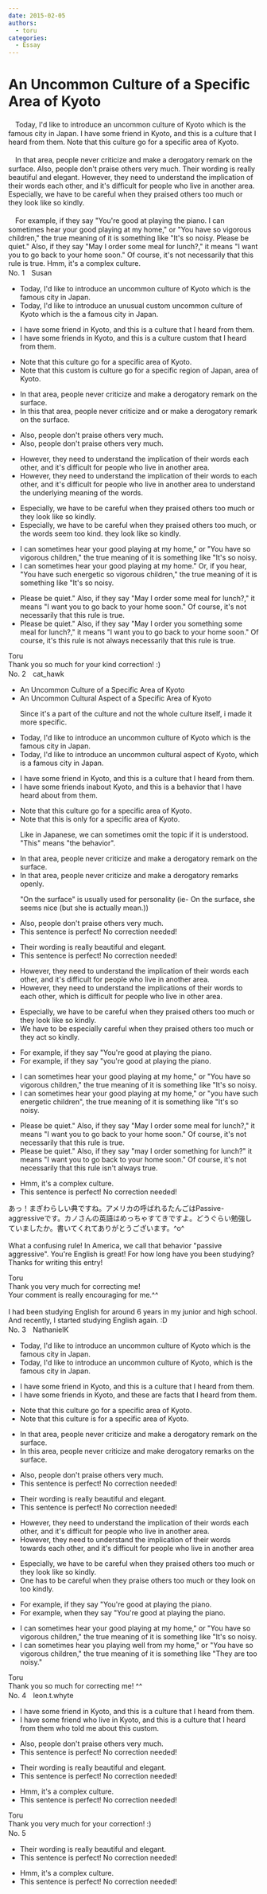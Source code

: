 ```yaml
---
date: 2015-02-05
authors:
  - toru
categories:
  - Essay
---
```


<h1 id="subject_show">An Uncommon Culture of a Specific Area of Kyoto</h1>
<div class="date" hidden>Feb 5, 2015 23:48</div>
<div id="post"><div id="body_show_ori">
　Today, I'd like to introduce an uncommon culture of Kyoto which is the famous city in Japan. I have some friend in Kyoto, and this is a culture that I heard from them. Note that this culture go for a specific area of Kyoto. <br/><br/>　In that area, people never criticize and make a derogatory remark on the surface. Also, people don't praise others very much. Their wording is really beautiful and elegant. However, they need to understand the implication of their words each other, and it's difficult for people who live in another area. Especially, we have to be careful when they praised others too much or they look like so kindly.<br/><br/>　For example, if they say "You're good at playing the piano. I can sometimes hear your good playing at my home," or "You have so vigorous children," the true meaning of it is something like "It's so noisy. Please be quiet." Also, if they say "May I order some meal for lunch?," it means "I want you to go back to your home soon." Of course, it's not necessarily that this rule is true. Hmm, it's a complex culture.
</div></div>

<!-- more -->

<div id="block"><div class="first_name"> No. 1　<span class="just_name">Susan</span></div><div id="block2">
<ul class="correction_field">
<li class="incorrect">Today, I'd like to introduce an uncommon culture of Kyoto which is the famous city in Japan.</li>
<li class="corrected correct">
Today, I'd like to introduce an<span class="f_blue"> unusual custom</span> <span class="f_red"><span class="sline">uncommon culture</span></span> of Kyoto which is <span class="f_red"><span class="sline">the</span></span> <span class="f_blue">a </span>famous city in Japan.
</li>
</ul>
<ul class="correction_field">
<li class="incorrect">I have some friend in Kyoto, and this is a culture that I heard from them.</li>
<li class="corrected correct">
I have some friend<span class="f_blue">s</span> in Kyoto, and this is a <span class="f_red"><span class="sline">culture</span></span> <span class="f_blue">custom</span> that I heard from them.
</li>
</ul>
<ul class="correction_field">
<li class="incorrect">Note that this culture go for a specific area of Kyoto.</li>
<li class="corrected correct">
Note that this <span class="f_blue">custom is</span> <span class="f_red"><span class="sline">culture go</span></span> for a specific <span class="f_blue">region of Japan</span>,<span class="f_red"><span class="sline"> area of</span></span> Kyoto.
</li>
</ul>
<ul class="correction_field">
<li class="incorrect">In that area, people never criticize and make a derogatory remark on the surface.</li>
<li class="corrected correct">
In<span class="f_blue"> this</span> <span class="f_red"><span class="sline">that </span></span>area, people never criticize <span class="f_red"><span class="sline">and</span></span> <span class="f_blue">or</span> make a derogatory remark on the surface.
</li>
</ul>
<ul class="correction_field">
<li class="incorrect">Also, people don't praise others very much.</li>
<li class="corrected correct">
Also, people don't praise others very much.
</li>
</ul>
<ul class="correction_field">
<li class="incorrect">However, they need to understand the implication of their words each other, and it's difficult for people who live in another area.</li>
<li class="corrected correct">
However, they need to understand the implication of their words<span class="f_blue"> to</span> each other, and it's difficult for people who live in another area <span class="f_blue">to understand the underlying meaning of the words.</span>
</li>
</ul>
<ul class="correction_field">
<li class="incorrect">Especially, we have to be careful when they praised others too much or they look like so kindly.</li>
<li class="corrected correct">
Especially, we have to be careful when they praise<span class="f_red"><span class="sline">d</span></span> others too much<span class="f_blue">,</span> <span class="f_blue">or the words seem too kind.</span> <span class="f_red"><span class="sline">they look like so kindly.</span></span>
</li>
</ul>
<ul class="correction_field">
<li class="incorrect">I can sometimes hear your good playing at my home," or "You have so vigorous children," the true meaning of it is something like "It's so noisy.</li>
<li class="corrected correct">
I can sometimes hear your good playing at my home." <span class="f_blue">Or, if you hear,</span> "You have <span class="f_blue">such energetic</span> <span class="f_red"><span class="sline">so vigorous</span></span> children," the true meaning <span class="f_red"><span class="sline">of it</span></span> is something like "It's so noisy.
</li>
</ul>
<ul class="correction_field">
<li class="incorrect">Please be quiet." Also, if they say "May I order some meal for lunch?," it means "I want you to go back to your home soon." Of course, it's not necessarily that this rule is true.</li>
<li class="corrected correct">
Please be quiet." Also, if they say "May I order <span class="f_blue">you something</span> <span class="f_red"><span class="sline">some meal</span></span> for lunch?<span class="f_red"><span class="sline">,</span></span>" it means "I want you to go back to your home soon." Of course, <span class="f_red"><span class="sline">it's</span></span> <span class="f_blue">this rule is</span> not <span class="f_blue">always </span><span class="sline"><span class="f_red">necessarily that this rule is</span></span> true.
</li>
</ul>
</div><div class="name"><span class="just_name">Toru</span><br>
Thank you so much for your kind correction! :)
</div>
</div>
<div id="block"><div class="first_name"> No. 2　<span class="just_name">cat_hawk</span></div><div id="block2">
<ul class="correction_field">
<li class="incorrect">An Uncommon Culture of a Specific Area of Kyoto</li>
<li class="corrected correct">
An Uncommon Cultur<span class="f_bold">al Aspect</span> of a Specific Area of Kyoto
<p class="correction_comment">Since it's a part of the culture and not the whole culture itself, i made it more specific.</p>
</li>
</ul>
<ul class="correction_field">
<li class="incorrect">Today, I'd like to introduce an uncommon culture of Kyoto which is the famous city in Japan.</li>
<li class="corrected correct">
Today, I'd like to introduce an uncommon cultur<span class="f_bold">al aspect</span> of Kyoto<span class="f_blue">,</span> which is <span class="f_blue">a </span>famous city in Japan.
</li>
</ul>
<ul class="correction_field">
<li class="incorrect">I have some friend in Kyoto, and this is a culture that I heard from them.</li>
<li class="corrected correct">
I have some friend<span class="f_bold">s</span> inabout Kyoto, and this is a <span class="f_blue">behavior </span>that I <span class="f_blue">have </span>heard <span class="f_blue">about </span>from them.
</li>
</ul>
<ul class="correction_field">
<li class="incorrect">Note that this culture go for a specific area of Kyoto.</li>
<li class="corrected correct">
Note that this <span class="f_blue">is only </span>for a specific area of Kyoto.
<p class="correction_comment">Like in Japanese, we can sometimes omit the topic if it is understood. "This" means "the behavior".</p>
</li>
</ul>
<ul class="correction_field">
<li class="incorrect">In that area, people never criticize and make a derogatory remark on the surface.</li>
<li class="corrected correct">
In that area, people never criticize and make a derogatory remark<span class="f_bold">s </span><span class="f_blue">openly</span>.
<p class="correction_comment">"On the surface" is usually used for personality (ie- On the surface, she seems nice (but she is actually mean.))</p>
</li>
</ul>
<ul class="correction_field">
<li class="incorrect">Also, people don't praise others very much.</li>
<li class="corrected perfect">This sentence is perfect! No correction needed!</li>
</ul>
<ul class="correction_field">
<li class="incorrect">Their wording is really beautiful and elegant.</li>
<li class="corrected perfect">This sentence is perfect! No correction needed!</li>
</ul>
<ul class="correction_field">
<li class="incorrect">However, they need to understand the implication of their words each other, and it's difficult for people who live in another area.</li>
<li class="corrected correct">
However, they need to understand the implication<span class="f_bold">s</span> of their words <span class="f_blue">to </span>each other, <span class="f_blue">which</span> <span class="f_blue">is </span>difficult for people who live in <span class="f_blue">other </span>area.
</li>
</ul>
<ul class="correction_field">
<li class="incorrect">Especially, we have to be careful when they praised others too much or they look like so kindly.</li>
<li class="corrected correct">
<span class="f_bold">W</span>e have to be <span class="f_blue">especially </span>careful when they praised others too much or they <span class="f_blue">act </span>so kindly.
</li>
</ul>
<ul class="correction_field">
<li class="incorrect">For example, if they say "You're good at playing the piano.</li>
<li class="corrected correct">
For example, if they say "<span class="f_bold">y</span>ou're good at playing the piano.
</li>
</ul>
<ul class="correction_field">
<li class="incorrect">I can sometimes hear your good playing at my home," or "You have so vigorous children," the true meaning of it is something like "It's so noisy.</li>
<li class="corrected correct">
I can sometimes hear your good playing at my home," or "<span class="f_bold">y</span>ou have <span class="f_blue">such energetic</span> children"<span class="f_bold">,</span> the true meaning of it is something like "It's so noisy.
</li>
</ul>
<ul class="correction_field">
<li class="incorrect">Please be quiet." Also, if they say "May I order some meal for lunch?," it means "I want you to go back to your home soon." Of course, it's not necessarily that this rule is true.</li>
<li class="corrected correct">
Please be quiet." Also, if they say "<span class="f_bold">m</span>ay I order <span class="f_blue">something </span>for lunch?" it means "I want you to go back to your home soon." Of course,<span class="f_gray"><span class="sline"> it's not necessarily that</span></span> this rule <span class="f_blue">isn't</span> <span class="f_blue">always </span>true.
</li>
</ul>
<ul class="correction_field">
<li class="incorrect">Hmm, it's a complex culture.</li>
<li class="corrected perfect">This sentence is perfect! No correction needed!</li>
</ul>
<p class="comment_small">
 あっ！まぎわらしい典ですね。アメリカの呼ばれるたんごはPassive-aggressiveです。カノさんの英語はめっちゃすてきですよ。どうぐらい勉強していましたか。書いてくれてありがとうございます。^o^
 <br/>
 <br/>
 What a confusing rule! In America, we call that behavior "passive aggressive". You're English is great! For how long have you been studying? Thanks for writing this entry!
</p>

</div><div class="name"><span class="just_name">Toru</span><br>
Thank you very much for correcting me! <br/>Your comment is really encouraging for me.^^<br/><br/>I had been studying English for around 6 years in my junior and high school. And recently, I started studying English again. :D
</div>
</div>
<div id="block"><div class="first_name"> No. 3　<span class="just_name">NathanielK</span></div><div id="block2">
<ul class="correction_field">
<li class="incorrect">Today, I'd like to introduce an uncommon culture of Kyoto which is the famous city in Japan.</li>
<li class="corrected correct">
Today, I'd like to introduce an uncommon culture of Kyoto, which is the famous city in Japan.
</li>
</ul>
<ul class="correction_field">
<li class="incorrect">I have some friend in Kyoto, and this is a culture that I heard from them.</li>
<li class="corrected correct">
I have some friends in Kyoto, and these are facts that I heard from them.
</li>
</ul>
<ul class="correction_field">
<li class="incorrect">Note that this culture go for a specific area of Kyoto.</li>
<li class="corrected correct">
Note that this culture is for a specific area of Kyoto.
</li>
</ul>
<ul class="correction_field">
<li class="incorrect">In that area, people never criticize and make a derogatory remark on the surface.</li>
<li class="corrected correct">
In this area, people never criticize and make derogatory remarks on the surface.
</li>
</ul>
<ul class="correction_field">
<li class="incorrect">Also, people don't praise others very much.</li>
<li class="corrected perfect">This sentence is perfect! No correction needed!</li>
</ul>
<ul class="correction_field">
<li class="incorrect">Their wording is really beautiful and elegant.</li>
<li class="corrected perfect">This sentence is perfect! No correction needed!</li>
</ul>
<ul class="correction_field">
<li class="incorrect">However, they need to understand the implication of their words each other, and it's difficult for people who live in another area.</li>
<li class="corrected correct">
However, they need to understand the implication of their words towards each other, and it's difficult for people who live in another area
</li>
</ul>
<ul class="correction_field">
<li class="incorrect">Especially, we have to be careful when they praised others too much or they look like so kindly.</li>
<li class="corrected correct">
One has to be careful when they praise others too much or they look on too kindly.
</li>
</ul>
<ul class="correction_field">
<li class="incorrect">For example, if they say "You're good at playing the piano.</li>
<li class="corrected correct">
For example, when they say "You're good at playing the piano.
</li>
</ul>
<ul class="correction_field">
<li class="incorrect">I can sometimes hear your good playing at my home," or "You have so vigorous children," the true meaning of it is something like "It's so noisy.</li>
<li class="corrected correct">
I can sometimes hear you playing well from my home," or "You have so vigorous children," the true meaning of it is something like "They are too noisy."
</li>
</ul>
</div><div class="name"><span class="just_name">Toru</span><br>
Thank you so much for correcting me! ^^
</div>
</div>
<div id="block"><div class="first_name"> No. 4　<span class="just_name">leon.t.whyte</span></div><div id="block2">
<ul class="correction_field">
<li class="incorrect">I have some friend in Kyoto, and this is a culture that I heard from them.</li>
<li class="corrected correct">
I have some friend <span class="f_blue">who live</span> in Kyoto, and <span class="sline">this is a culture that I heard from them</span><span class="f_blue"> who told me about this custom</span>.
</li>
</ul>
<ul class="correction_field">
<li class="incorrect">Also, people don't praise others very much.</li>
<li class="corrected perfect">This sentence is perfect! No correction needed!</li>
</ul>
<ul class="correction_field">
<li class="incorrect">Their wording is really beautiful and elegant.</li>
<li class="corrected perfect">This sentence is perfect! No correction needed!</li>
</ul>
<ul class="correction_field">
<li class="incorrect">Hmm, it's a complex culture.</li>
<li class="corrected perfect">This sentence is perfect! No correction needed!</li>
</ul>
</div><div class="name"><span class="just_name">Toru</span><br>
Thank you very much for your correction! :)
</div>
</div>
<div id="block"><div class="first_name"> No. 5　<span class="just_name"></span></div><div id="block2">
<ul class="correction_field">
<li class="incorrect">Their wording is really beautiful and elegant.</li>
<li class="corrected perfect">This sentence is perfect! No correction needed!</li>
</ul>
<ul class="correction_field">
<li class="incorrect">Hmm, it's a complex culture.</li>
<li class="corrected perfect">This sentence is perfect! No correction needed!</li>
</ul>
</div></div>
